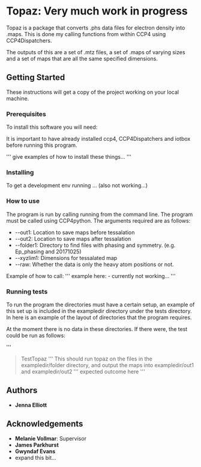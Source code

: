 # Topaz: Very much work in progress

Topaz is a package that converts .phs data files for electron density into
.maps. This is done my calling functions from within CCP4 using CCP4Dispatchers.

The outputs of this are a set of .mtz files, a set of .maps of varying sizes and
a set of maps that are all the same specified dimensions. 


## Getting Started

These instructions will get a copy of the project working on your local machine. 

### Prerequisites

To install this software you will need: 

It is important to have already installed ccp4, CCP4Dispatchers and iotbox
before running this program. 

'''
give examples of how to install these things...
'''

### Installing

To get a development env running ... (also not working...)

### How to use

The program is run by calling running from the command line. The program must be
called using CCP4python. The arguments
required are as follows:

* --out1: Location to save maps before tessalation
* --out2: Location to save maps after tessalation
* --folder1: Directory to find files with phasing and symmetry. (e.g. Ep\_phasing
  and 20171025)
* --xyzlim1: Dimensions for tessalated map
* --raw: Whether the data is only the heavy atom positions or not. 

Example of how to call:
'''
example here: - currently not working...
'''

### Running tests

To run the program the directories must have a certain setup, an example of this
set up is included in the exampledir directory under the tests directory. In
here is an example of the layout of directories that the program requires. 

At the moment there is no data in these directories. If there were, the test
could be run as follows: 

'''
> TestTopaz 
'''
This should run topaz on the files in the exampledir/folder directory, and
output the maps into exampledir/out1 and exampledir/out2
'''
expected outcome here
'''

## Authors

* **Jenna Elliott** 

## Acknowledgements

* **Melanie Vollmar**: Supervisor
* **James Parkhurst**
* **Gwyndaf Evans**
* expand this bit...


